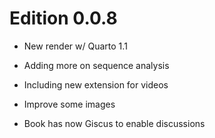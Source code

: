 # Edition 0.0.8

- New render w/ Quarto 1.1

- Adding more on sequence analysis

- Including new extension for videos

- Improve some images

- Book has now Giscus to enable discussions

